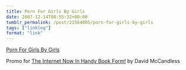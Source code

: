 ```yaml
---
title: Porn For Girls By Girls
date: 2007-12-14T08:55:32+00:00
tumblr_permalink: /post/21564005/porn-for-girls-by-girls
tags: ["linklog"]
format: "link"
---
```


[Porn For Girls By Girls][1]

Promo for <a href="http://www.theinternetnowinhandybookform.com/">The Internet Now In Handy Book Form!</a> by David McCandless

[1]: http://www.pornforgirlsbygirls.com/

